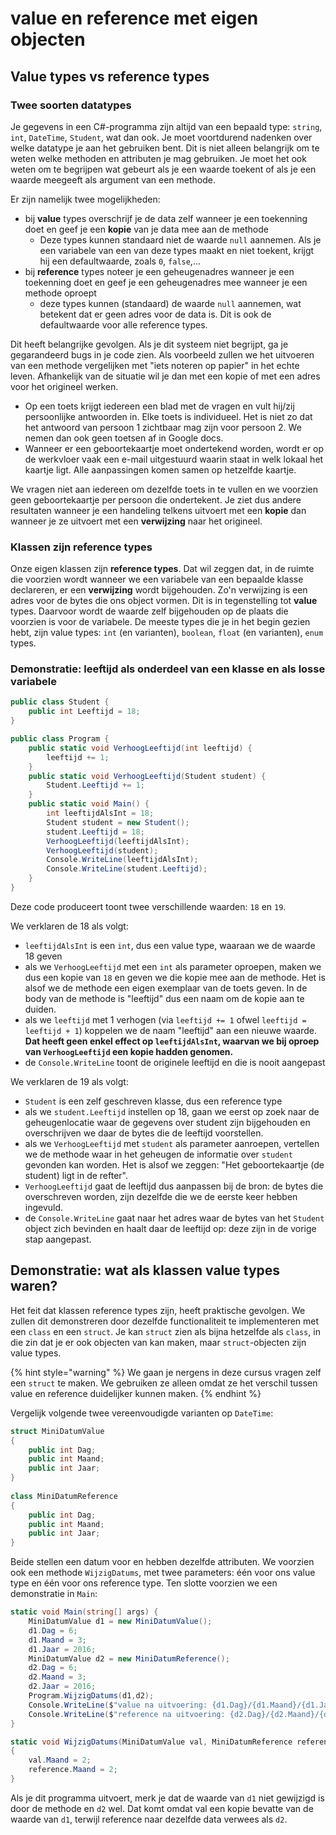 # value en reference met eigen objecten

## Value types vs reference types

### Twee soorten datatypes

Je gegevens in een C#-programma zijn altijd van een bepaald type: `string`, `int`, `DateTime`, `Student`, wat dan ook. Je moet voortdurend nadenken over welke datatype je aan het gebruiken bent. Dit is niet alleen belangrijk om te weten welke methoden en attributen je mag gebruiken. Je moet het ook weten om te begrijpen wat gebeurt als je een waarde toekent of als je een waarde meegeeft als argument van een methode.

&#x20;Er zijn namelijk twee mogelijkheden:

* bij **value** types overschrijf je de data zelf wanneer je een toekenning doet en geef je een **kopie** van je data mee aan de methode
  * Deze types kunnen standaard niet de waarde `null` aannemen. Als je een variabele van een van deze types maakt en niet toekent, krijgt hij een defaultwaarde, zoals `0`, `false`,...
* bij **reference** types noteer je een geheugenadres wanneer je een toekenning doet en geef je een geheugenadres mee wanneer je een methode oproept
  * deze types kunnen (standaard) de waarde `null` aannemen, wat betekent dat er geen adres voor de data is. Dit is ook de defaultwaarde voor alle reference types.

Dit heeft belangrijke gevolgen. Als je dit systeem niet begrijpt, ga je gegarandeerd bugs in je code zien. Als voorbeeld zullen we het uitvoeren van een methode vergelijken met "iets noteren op papier" in het echte leven. Afhankelijk van de situatie wil je dan met een kopie of met een adres voor het origineel werken.

* Op een toets krijgt iedereen een blad met de vragen en vult hij/zij persoonlijke antwoorden in. Elke toets is individueel. Het is niet zo dat het antwoord van persoon 1 zichtbaar mag zijn voor persoon 2. We nemen dan ook geen toetsen af in Google docs.
* Wanneer er een geboortekaartje moet ondertekend worden, wordt er op de werkvloer vaak een e-mail uitgestuurd waarin staat in welk lokaal het kaartje ligt. Alle aanpassingen komen samen op hetzelfde kaartje.&#x20;

We vragen niet aan iedereen om dezelfde toets in te vullen en we voorzien geen geboortekaartje per persoon die ondertekent. Je ziet dus andere resultaten wanneer je een handeling telkens uitvoert met een **kopie** dan wanneer je ze uitvoert met een **verwijzing** naar het origineel.

### Klassen zijn reference types

Onze eigen klassen zijn **reference types**. Dat wil zeggen dat, in de ruimte die voorzien wordt wanneer we een variabele van een bepaalde klasse declareren, er een **verwijzing** wordt bijgehouden. Zo'n verwijzing is een adres voor de bytes die ons object vormen. Dit is in tegenstelling tot **value** types. Daarvoor wordt de waarde zelf bijgehouden op de plaats die voorzien is voor de variabele. De meeste types die je in het begin gezien hebt, zijn value types: `int` (en varianten), `boolean`, `float` (en varianten), `enum` types.

### Demonstratie: leeftijd als onderdeel van een klasse en als losse variabele

```csharp
public class Student {
    public int Leeftijd = 18;
}

public class Program {
    public static void VerhoogLeeftijd(int leeftijd) {
        leeftijd += 1;
    }
    public static void VerhoogLeeftijd(Student student) {
        Student.Leeftijd += 1;
    }
    public static void Main() {
        int leeftijdAlsInt = 18;
        Student student = new Student();
        student.Leeftijd = 18;
        VerhoogLeeftijd(leeftijdAlsInt);
        VerhoogLeeftijd(student);
        Console.WriteLine(leeftijdAlsInt);
        Console.WriteLine(student.Leeftijd);
    }
}
```

Deze code produceert toont twee verschillende waarden: `18` en `19`.

We verklaren de 18 als volgt:

* `leeftijdAlsInt` is een `int`, dus een value type, waaraan we de waarde 18 geven
* als we `VerhoogLeeftijd` met een `int` als parameter oproepen, maken we dus een kopie van `18` en geven we die kopie mee aan de methode. Het is alsof we de methode een eigen exemplaar van de toets geven. In de body van de methode is "leeftijd" dus een naam om de kopie aan te duiden.
* als we `leeftijd` met 1 verhogen (via `leeftijd += 1` ofwel `leeftijd = leeftijd + 1`) koppelen we de naam "leeftijd" aan een nieuwe waarde. **Dat heeft geen enkel effect op `leeftijdAlsInt`, waarvan we bij oproep van `VerhoogLeeftijd` een kopie hadden genomen.**
* de `Console.WriteLine` toont de originele leeftijd en die is nooit aangepast

We verklaren de 19 als volgt:

* `Student` is een zelf geschreven klasse, dus een reference type
* als we `student.Leeftijd` instellen op 18, gaan we eerst op zoek naar de geheugenlocatie waar de gegevens over student zijn bijgehouden en overschrijven we daar de bytes die de leeftijd voorstellen.
* als we `VerhoogLeeftijd` met `student` als parameter aanroepen, vertellen we de methode waar in het geheugen de informatie over `student` gevonden kan worden. Het is alsof we zeggen: "Het geboortekaartje (de student) ligt in de refter".
* `VerhoogLeeftijd` gaat de leeftijd dus aanpassen bij de bron: de bytes die overschreven worden, zijn dezelfde die we de eerste keer hebben ingevuld.
* de `Console.WriteLine` gaat naar het adres waar de bytes van het `Student` object zich bevinden en haalt daar de leeftijd op: deze zijn in de vorige stap aangepast.

## Demonstratie: wat als klassen value types waren?

Het feit dat klassen reference types zijn, heeft praktische gevolgen. We zullen dit demonstreren door dezelfde functionaliteit te implementeren met een `class` en een `struct`. Je kan `struct` zien als bijna hetzelfde als `class`, in die zin dat je er ook objecten van kan maken, maar `struct`-objecten zijn value types.

{% hint style="warning" %}
We gaan je nergens in deze cursus vragen zelf een `struct` te maken. We gebruiken ze alleen omdat ze het verschil tussen value en reference duidelijker kunnen maken.
{% endhint %}

Vergelijk volgende twee vereenvoudigde varianten op `DateTime`:

```csharp
struct MiniDatumValue
{
    public int Dag;
    public int Maand;
    public int Jaar;
}
    
class MiniDatumReference
{
    public int Dag;
    public int Maand;
    public int Jaar;
}
```

Beide stellen een datum voor en hebben dezelfde attributen. We voorzien ook een methode `WijzigDatums`, met twee parameters: één voor ons value type en één voor ons reference type. Ten slotte voorzien we een demonstratie in `Main`:

```csharp
static void Main(string[] args) {
    MiniDatumValue d1 = new MiniDatumValue();
    d1.Dag = 6;
    d1.Maand = 3;
    d1.Jaar = 2016;
    MiniDatumValue d2 = new MiniDatumReference();
    d2.Dag = 6;
    d2.Maand = 3;
    d2.Jaar = 2016;
    Program.WijzigDatums(d1,d2);
    Console.WriteLine($"value na uitvoering: {d1.Dag}/{d1.Maand}/{d1.Jaar}");
    Console.WriteLine($"reference na uitvoering: {d2.Dag}/{d2.Maand}/{d2.Jaar}");
}

static void WijzigDatums(MiniDatumValue val, MiniDatumReference reference)
{
    val.Maand = 2;
    reference.Maand = 2;
}
```

Als je dit programma uitvoert, merk je dat de waarde van `d1` niet gewijzigd is door de methode en `d2` wel. Dat komt omdat val een kopie bevatte van de waarde van `d1`, terwijl reference naar dezelfde data verwees als `d2`.
